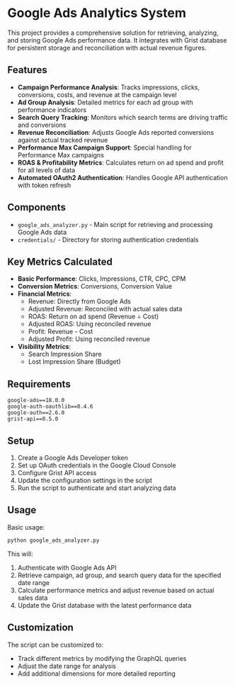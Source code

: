 # Google Ads Analytics System

This project provides a comprehensive solution for retrieving, analyzing, and storing Google Ads performance data. It integrates with Grist database for persistent storage and reconciliation with actual revenue figures.

## Features

- **Campaign Performance Analysis**: Tracks impressions, clicks, conversions, costs, and revenue at the campaign level
- **Ad Group Analysis**: Detailed metrics for each ad group with performance indicators
- **Search Query Tracking**: Monitors which search terms are driving traffic and conversions
- **Revenue Reconciliation**: Adjusts Google Ads reported conversions against actual tracked revenue
- **Performance Max Campaign Support**: Special handling for Performance Max campaigns
- **ROAS & Profitability Metrics**: Calculates return on ad spend and profit for all levels of data
- **Automated OAuth2 Authentication**: Handles Google API authentication with token refresh

## Components

- `google_ads_analyzer.py` - Main script for retrieving and processing Google Ads data
- `credentials/` - Directory for storing authentication credentials

## Key Metrics Calculated

- **Basic Performance**: Clicks, Impressions, CTR, CPC, CPM
- **Conversion Metrics**: Conversions, Conversion Value
- **Financial Metrics**: 
  - Revenue: Directly from Google Ads
  - Adjusted Revenue: Reconciled with actual sales data
  - ROAS: Return on ad spend (Revenue ÷ Cost)
  - Adjusted ROAS: Using reconciled revenue
  - Profit: Revenue - Cost
  - Adjusted Profit: Using reconciled revenue
- **Visibility Metrics**: 
  - Search Impression Share
  - Lost Impression Share (Budget)

## Requirements

```
google-ads==18.0.0
google-auth-oauthlib==0.4.6
google-auth==2.6.0
grist-api==0.5.0
```

## Setup

1. Create a Google Ads Developer token
2. Set up OAuth credentials in the Google Cloud Console
3. Configure Grist API access
4. Update the configuration settings in the script
5. Run the script to authenticate and start analyzing data

## Usage

Basic usage:

```bash
python google_ads_analyzer.py
```

This will:
1. Authenticate with Google Ads API
2. Retrieve campaign, ad group, and search query data for the specified date range
3. Calculate performance metrics and adjust revenue based on actual sales data
4. Update the Grist database with the latest performance data

## Customization

The script can be customized to:
- Track different metrics by modifying the GraphQL queries
- Adjust the date range for analysis
- Add additional dimensions for more detailed reporting
 